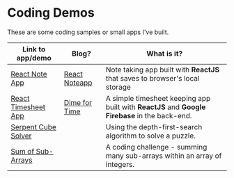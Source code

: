 # Coding Demos

These are some coding samples or small apps I've built.

| Link to app/demo | Blog? | What is it? |
| ---- | ---- | ---- |
| [React Note App](https://react-noteapp.surge.sh) |  [React Noteapp](/blog/react-noteapp) |Note taking app built with **ReactJS** that saves to browser's local storage|
| [React Timesheet App](https://timesheet.thinkingk.app) | [Dime for Time](/blog/dime-for-time) |A simple timesheet keeping app built with **ReactJS** and **Google Firebase** in the back-end.|
| [Serpent Cube Solver](https://www.vivekr.app/demo/serpent-cube-solver.html) |   | Using the depth-first-search algorithm to solve a puzzle. |
| [Sum of Sub-Arrays](https://www.vivekr.app/demo/subarray-sum.html) |   | A coding challenge - summing many sub-arrays within an array of integers. |